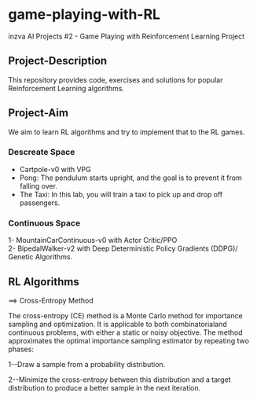 # game-playing-with-RL
inzva AI Projects #2 - Game Playing with Reinforcement Learning Project

## Project-Description

This repository provides code, exercises and solutions for popular Reinforcement Learning algorithms. 


## Project-Aim

We aim to learn RL algorithms and try to implement that to the RL games.

###  Descreate Space
* Cartpole-v0 with VPG                                                                                                  
* Pong: The pendulum starts upright, and the goal is to prevent it from falling over.                                         
* The Taxi: In this lab, you will train a taxi to pick up and drop off passengers. 

### Continuous Space
1- MountainCarContinuous-v0 with Actor Critic/PPO                                                                               
2- BipedalWalker-v2 with Deep Deterministic Policy Gradients (DDPG)/ Genetic Algorithms.                                        

## RL Algorithms
==> Cross-Entropy Method

The cross-entropy (CE) method is a Monte Carlo method for importance sampling and optimization. It is applicable to both combinatorialand continuous problems, with either a static or noisy objective. The method approximates the optimal importance sampling estimator by repeating two phases:

1--Draw a sample from a probability distribution.

2--Minimize the cross-entropy between this distribution and a target distribution to produce a better sample in the next iteration. 






